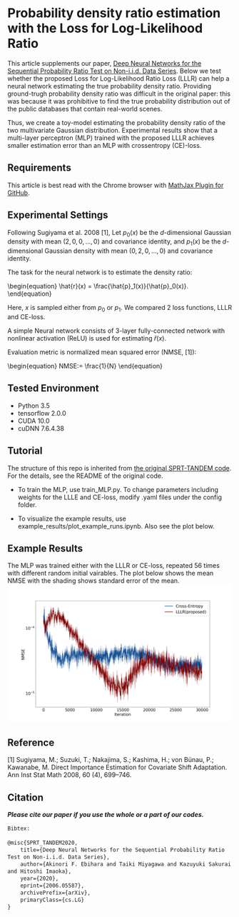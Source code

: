 # Probability density ratio estimation with the Loss for Log-Likelihood Ratio
This article supplements our paper, [Deep Neural Networks for the Sequential Probability Ratio Test on Non-i.i.d. Data Series](https://arxiv.org/abs/2006.05587). Below we test whether the proposed Loss for Log-Likelihood Ratio Loss (LLLR) can help a neural network estimating the true probability density ratio. Providing ground-trugh probability density ratio was difficult in the original paper: this was because it was prohibitive to find the true probability distribution out of the public databases that contain real-world scenes.  

Thus, we create a toy-model estimating the probability density ratio of the two multivariate Gaussian distribution. Experimental results show that a multi-layer perceptron (MLP) trained with the proposed LLLR achieves smaller estimation error than an MLP with crossentropy (CE)-loss.

## Requirements
This article is best read with the Chrome browser with [MathJax Plugin for GitHub](https://chrome.google.com/webstore/detail/mathjax-plugin-for-github/ioemnmodlmafdkllaclgeombjnmnbima?hl=en).

## Experimental Settings
Following Sugiyama et al. 2008 [1], Let $p_0(x)$ be the $d$-dimensional Gaussian density with mean $(2, 0, 0, ..., 0)$ and covariance identity, and $p_1(x)$ be the $d$-dimensional Gaussian density with mean $(0, 2, 0, ..., 0)$ and covariance identity. 

The task for the neural network is to estimate the density ratio:

\begin{equation}
\hat{r}(x) = \frac{\hat{p}_1(x)}{\hat{p}_0(x)}.
\end{equation}

Here, $x$ is sampled either from $p_0$ or $p_1$. We compared 2 loss functions, LLLR and CE-loss.

A simple Neural network consists of 3-layer fully-connected network with nonlinear activation (ReLU) is used for estimating $\hat{r}(x)$.  

Evaluation metric is normalized mean squared error (NMSE, [1]):

\begin{equation}
NMSE:= \frac{1}{N}
\end{equation}


## Tested Environment
- Python 3.5
- tensorflow 2.0.0
- CUDA 10.0
- cuDNN 7.6.4.38

## Tutorial 
The structure of this repo is inherited from [the original SPRT-TANDEM code](https://github.com/TaikiMiyagawa/SPRT-TANDEM). For the details, see the README of the original code.
- To train the MLP, use train_MLP.py. To change parameters including weights for the LLLE and CE-loss, modify .yaml files under the config folder.  

- To visualize the example results, use example_results/plot_example_runs.ipynb. Also see the plot below.

## Example Results
The MLP was trained either with the LLLR or CE-loss, repeated 56 times with different random initial vairables. The plot below shows the mean NMSE with the shading shows standard error of the mean.
![](./example_results/LLLRvsCE_NMSE.png)

## Reference
[1] Sugiyama, M.; Suzuki, T.; Nakajima, S.; Kashima, H.; von Bünau, P.; Kawanabe, M. Direct Importance Estimation for Covariate Shift Adaptation. Ann Inst Stat Math 2008, 60 (4), 699–746.

## Citation
___Please cite our paper if you use the whole or a part of our codes.___
```
Bibtex:

@misc{SPRT_TANDEM2020,
    title={Deep Neural Networks for the Sequential Probability Ratio Test on Non-i.i.d. Data Series},
    author={Akinori F. Ebihara and Taiki Miyagawa and Kazuyuki Sakurai and Hitoshi Imaoka},
    year={2020},
    eprint={2006.05587},
    archivePrefix={arXiv},
    primaryClass={cs.LG}
}

```
